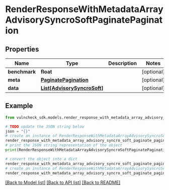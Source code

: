 # RenderResponseWithMetadataArrayAdvisorySyncroSoftPaginatePagination


## Properties

Name | Type | Description | Notes
------------ | ------------- | ------------- | -------------
**benchmark** | **float** |  | [optional] 
**meta** | [**PaginatePagination**](PaginatePagination.md) |  | [optional] 
**data** | [**List[AdvisorySyncroSoft]**](AdvisorySyncroSoft.md) |  | [optional] 

## Example

```python
from vulncheck_sdk.models.render_response_with_metadata_array_advisory_syncro_soft_paginate_pagination import RenderResponseWithMetadataArrayAdvisorySyncroSoftPaginatePagination

# TODO update the JSON string below
json = "{}"
# create an instance of RenderResponseWithMetadataArrayAdvisorySyncroSoftPaginatePagination from a JSON string
render_response_with_metadata_array_advisory_syncro_soft_paginate_pagination_instance = RenderResponseWithMetadataArrayAdvisorySyncroSoftPaginatePagination.from_json(json)
# print the JSON string representation of the object
print(RenderResponseWithMetadataArrayAdvisorySyncroSoftPaginatePagination.to_json())

# convert the object into a dict
render_response_with_metadata_array_advisory_syncro_soft_paginate_pagination_dict = render_response_with_metadata_array_advisory_syncro_soft_paginate_pagination_instance.to_dict()
# create an instance of RenderResponseWithMetadataArrayAdvisorySyncroSoftPaginatePagination from a dict
render_response_with_metadata_array_advisory_syncro_soft_paginate_pagination_from_dict = RenderResponseWithMetadataArrayAdvisorySyncroSoftPaginatePagination.from_dict(render_response_with_metadata_array_advisory_syncro_soft_paginate_pagination_dict)
```
[[Back to Model list]](../README.md#documentation-for-models) [[Back to API list]](../README.md#documentation-for-api-endpoints) [[Back to README]](../README.md)


